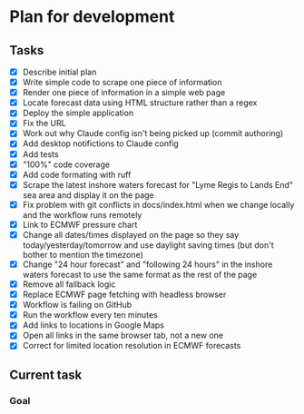 # Plan for development

## Tasks

- [x] Describe initial plan
- [x] Write simple code to scrape one piece of information
- [x] Render one piece of information in a simple web page
- [x] Locate forecast data using HTML structure rather than a regex
- [x] Deploy the simple application
- [x] Fix the URL
- [x] Work out why Claude config isn't being picked up (commit authoring)
- [x] Add desktop notifictions to Claude config
- [x] Add tests
- [x] "100%" code coverage
- [x] Add code formating with ruff
- [x] Scrape the latest inshore waters forecast for "Lyme Regis to Lands End" sea area and display it on the page
- [x] Fix problem with git conflicts in docs/index.html when we change locally and the workflow runs remotely
- [x] Link to ECMWF pressure chart
- [x] Change all dates/times displayed on the page so they say today/yesterday/tomorrow and use daylight saving times (but don't bother to mention the timezone)
- [x] Change "24 hour forecast" and "following 24 hours" in the inshore waters forecast to use the same format as the rest of the page
- [x] Remove all fallback logic
- [x] Replace ECMWF page fetching with headless browser
- [x] Workflow is failing on GitHub
- [x] Run the workflow every ten minutes
- [x] Add links to locations in Google Maps
- [x] Open all links in the same browser tab, not a new one
- [x] Correct for limited location resolution in ECMWF forecasts

## Current task

### Goal
